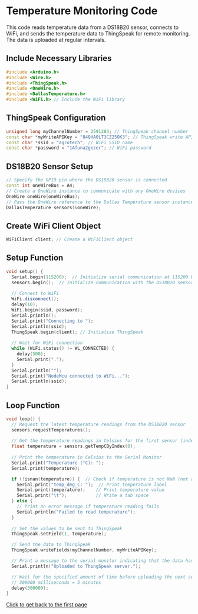 # Temperature Monitoring Code
This code reads temperature data from a DS18B20 sensor, connects to WiFi, and sends the
temperature data to ThingSpeak for remote monitoring. The data is uploaded at regular intervals.

## Include Necessary Libraries
```cpp
#include <Arduino.h>
#include <Wire.h>
#include <ThingSpeak.h>
#include <OneWire.h>
#include <DallasTemperature.h>
#include <WiFi.h> // Include the WiFi library
```
## ThingSpeak Configuration
```cpp
unsigned long myChannelNumber = 2591283; // ThingSpeak channel number
const char *myWriteAPIKey = "84QHA0LT3CZ25OK3"; // ThingSpeak write API key
const char *ssid = "agrotech"; // WiFi SSID name
const char *password = "1Afuna2gezer"; // WiFi password
```
## DS18B20 Sensor Setup
```cpp
// Specify the GPIO pin where the DS18B20 sensor is connected
const int oneWireBus = A4;     
// Create a OneWire instance to communicate with any OneWire devices
OneWire oneWire(oneWireBus);
// Pass the OneWire reference to the Dallas Temperature sensor instance
DallasTemperature sensors(&oneWire);
```
## Create WiFi Client Object
```cpp
WiFiClient client; // Create a WiFiClient object
```
## Setup Function
```cpp
void setup() {
  Serial.begin(115200);  // Initialize serial communication at 115200 baud
  sensors.begin();  // Initialize communication with the DS18B20 sensor
  
  // Connect to WiFi
  WiFi.disconnect();
  delay(10);
  WiFi.begin(ssid, password);
  Serial.println();
  Serial.print("Connecting to ");
  Serial.println(ssid);
  ThingSpeak.begin(client); // Initialize ThingSpeak
  
  // Wait for WiFi connection
  while (WiFi.status() != WL_CONNECTED) {
    delay(500);
    Serial.print(".");
  }
  Serial.println("");
  Serial.print("NodeMcu connected to WiFi...");
  Serial.println(ssid);
}
```
## Loop Function
```cpp
void loop() {
  // Request the latest temperature readings from the DS18B20 sensor
  sensors.requestTemperatures(); 
  
  // Get the temperature readings in Celsius for the first sensor (index 0)
  float temperature = sensors.getTempCByIndex(0);
  
  // Print the temperature in Celsius to the Serial Monitor
  Serial.print("Temperature (°C): ");
  Serial.print(temperature);

  if (!isnan(temperature)) {  // Check if temperature is not NaN (not a number)
    Serial.print("temp_deg_C: ");  // Print temperature label
    Serial.print(temperature);    // Print temperature value
    Serial.print("\t");           // Write a tab space
  } else {
    // Print an error message if temperature reading fails
    Serial.println("Failed to read temperature");
  }
  
  // Set the values to be sent to ThingSpeak
  ThingSpeak.setField(1, temperature);

  // Send the data to ThingSpeak
  ThingSpeak.writeFields(myChannelNumber, myWriteAPIKey);

  // Print a message to the serial monitor indicating that the data has been uploaded
  Serial.println("Uploaded to ThingSpeak server.");

  // Wait for the specified amount of time before uploading the next set of data
  // 300000 milliseconds = 5 minutes
  delay(300000);
}
```

[Click to get back to the first page](https://github.com/NetaCohenSimhi/composensor/blob/main/README.md)
